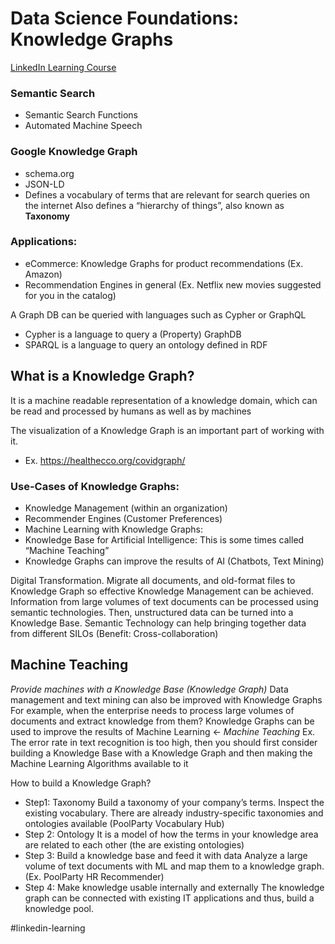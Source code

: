 # Data Science Foundations: Knowledge Graphs
[LinkedIn Learning Course](https://www.linkedin.com/learning/data-science-foundations-knowledge-graphs/knowledge-graphs-in-corporate-use)

### Semantic Search
- Semantic Search Functions
- Automated Machine Speech

### Google Knowledge Graph
- schema.org
- JSON-LD
- Defines a vocabulary of terms that are relevant for search queries on the internet
Also defines a “hierarchy of things”, also known as **Taxonomy**

### Applications: 
- eCommerce: Knowledge Graphs for product recommendations (Ex. Amazon)
- Recommendation Engines in general (Ex. Netflix new movies suggested for you in the catalog)

A Graph DB can be queried with languages such as Cypher or GraphQL
- Cypher is a language to query a (Property) GraphDB
- SPARQL is a language to query an ontology defined in RDF

## What is a Knowledge Graph?
It is a machine readable representation of a knowledge domain, which can be read and processed by humans as well as by machines

The visualization of a Knowledge Graph is an important part of working with it. 
- Ex. https://healthecco.org/covidgraph/

### Use-Cases of Knowledge Graphs:
- Knowledge Management (within an organization)
- Recommender Engines (Customer Preferences)
- Machine Learning with Knowledge Graphs:
- Knowledge Base for Artificial Intelligence: This is some times called “Machine Teaching”
- Knowledge Graphs can improve the results of AI (Chatbots, Text Mining)

Digital Transformation. Migrate all documents, and old-format files to Knowledge Graph so effective Knowledge Management can be achieved.
Information from large volumes of text documents can be processed using semantic technologies. Then, unstructured data can be turned into a Knowledge Base.
Semantic Technology can help bringing together data from different SILOs (Benefit: Cross-collaboration)

## Machine Teaching
_Provide machines with a Knowledge Base (Knowledge Graph)_
Data management and text mining can also be improved with Knowledge Graphs
For example, when the enterprise needs to process large volumes of documents and extract knowledge from them?
Knowledge Graphs can be used to improve the results of Machine Learning <- *Machine Teaching*
Ex. The error rate in text recognition is too high, then you should first consider building a Knowledge Base with a Knowledge Graph and then making the Machine Learning Algorithms available to it

How to build a Knowledge Graph?
- Step1: Taxonomy
Build a taxonomy of your company’s terms. Inspect the existing vocabulary. There are already industry-specific taxonomies and ontologies available (PoolParty Vocabulary Hub)
- Step 2: Ontology
It is a model of how the terms in your knowledge area are related to each other (the are existing ontologies)
- Step 3: Build a knowledge base and feed it with data
Analyze a large volume of text documents with ML and map them to a knowledge graph. (Ex. PoolParty HR Recommender)
- Step 4: Make knowledge usable internally and externally
The knowledge graph can be connected with existing IT applications and thus, build a knowledge pool.

#linkedin-learning